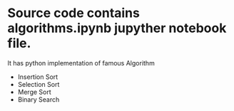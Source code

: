 # Source code contains algorithms.ipynb jupyther notebook file. 
It has python implementation of famous Algorithm 
- Insertion Sort
- Selection Sort
- Merge Sort
- Binary Search 
